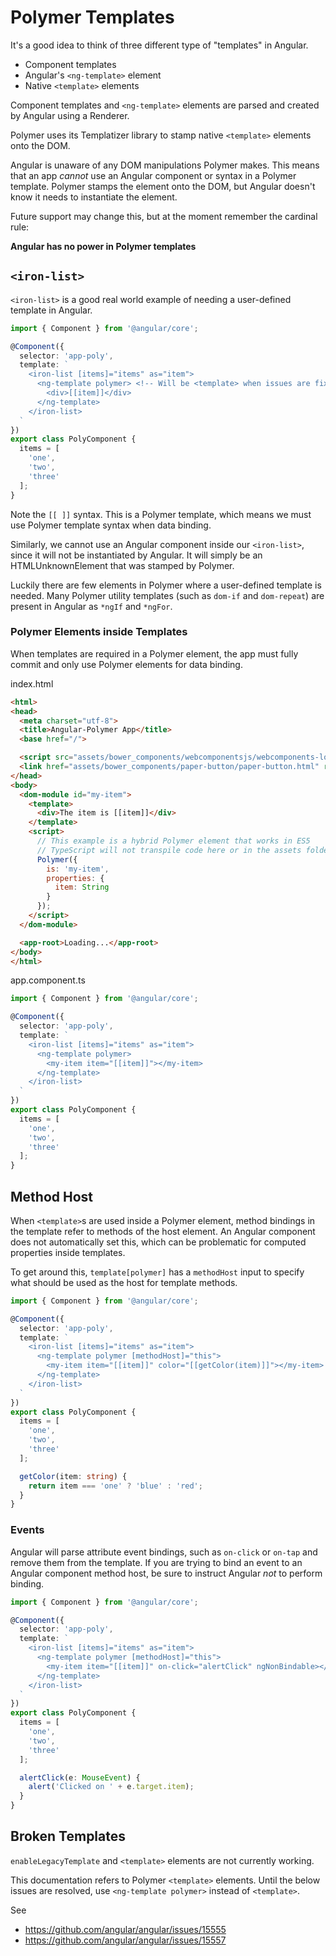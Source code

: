 # Polymer Templates

It's a good idea to think of three different type of "templates" in Angular.

- Component templates
- Angular's `<ng-template>` element
- Native `<template>` elements

Component templates and `<ng-template>` elements are parsed and created by Angular using a Renderer.

Polymer uses its Templatizer library to stamp native `<template>` elements onto the DOM.

Angular is unaware of any DOM manipulations Polymer makes. This means that an app _cannot_ use an Angular component or syntax in a Polymer template. Polymer stamps the element onto the DOM, but Angular doesn't know it needs to instantiate the element.

Future support may change this, but at the moment remember the cardinal rule:

**Angular has no power in Polymer templates**

## `<iron-list>`

`<iron-list>` is a good real world example of needing a user-defined template in Angular.

```ts
import { Component } from '@angular/core';

@Component({
  selector: 'app-poly',
  template: `
    <iron-list [items]="items" as="item">
      <ng-template polymer> <!-- Will be <template> when issues are fixed -->
        <div>[[item]]</div>
      </ng-template>
    </iron-list>
  `
})
export class PolyComponent {
  items = [
    'one',
    'two',
    'three'
  ];
}
```

Note the `[[ ]]` syntax. This is a Polymer template, which means we must use Polymer template syntax when data binding.

Similarly, we cannot use an Angular component inside our `<iron-list>`, since it will not be instantiated by Angular. It will simply be an HTMLUnknownElement that was stamped by Polymer.

Luckily there are few elements in Polymer where a user-defined template is needed. Many Polymer utility templates (such as `dom-if` and `dom-repeat`) are present in Angular as `*ngIf` and `*ngFor`.

### Polymer Elements inside Templates

When templates are required in a Polymer element, the app must fully commit and only use Polymer elements for data binding.

index.html
```html
<html>
<head>
  <meta charset="utf-8">
  <title>Angular-Polymer App</title>
  <base href="/">

  <script src="assets/bower_components/webcomponentsjs/webcomponents-loader.js"></script>
  <link href="assets/bower_components/paper-button/paper-button.html" rel="import">
</head>
<body>
  <dom-module id="my-item">
    <template>
      <div>The item is [[item]]</div>
    </template>
    <script>
      // This example is a hybrid Polymer element that works in ES5
      // TypeScript will not transpile code here or in the assets folder
      Polymer({
        is: 'my-item',
        properties: {
          item: String
        }
      });
    </script>
  </dom-module>

  <app-root>Loading...</app-root>
</body>
</html>
```

app.component.ts
```ts
import { Component } from '@angular/core';

@Component({
  selector: 'app-poly',
  template: `
    <iron-list [items]="items" as="item">
      <ng-template polymer>
        <my-item item="[[item]]"></my-item>
      </ng-template>
    </iron-list>
  `
})
export class PolyComponent {
  items = [
    'one',
    'two',
    'three'
  ];
}
```

## Method Host

When `<template>`s are used inside a Polymer element, method bindings in the template refer to methods of the host element. An Angular component does not automatically set this, which can be problematic for computed properties inside templates.

To get around this, `template[polymer]` has a `methodHost` input to specify what should be used as the host for template methods.

```ts
import { Component } from '@angular/core';

@Component({
  selector: 'app-poly',
  template: `
    <iron-list [items]="items" as="item">
      <ng-template polymer [methodHost]="this">
        <my-item item="[[item]]" color="[[getColor(item)]]"></my-item>
      </ng-template>
    </iron-list>
  `
})
export class PolyComponent {
  items = [
    'one',
    'two',
    'three'
  ];

  getColor(item: string) {
    return item === 'one' ? 'blue' : 'red';
  }
}
```

### Events

Angular will parse attribute event bindings, such as `on-click` or `on-tap` and remove them from the template. If you are trying to bind an event to an Angular component method host, be sure to instruct Angular *not* to perform binding.

```ts
import { Component } from '@angular/core';

@Component({
  selector: 'app-poly',
  template: `
    <iron-list [items]="items" as="item">
      <ng-template polymer [methodHost]="this">
        <my-item item="[[item]]" on-click="alertClick" ngNonBindable></my-item>
      </ng-template>
    </iron-list>
  `
})
export class PolyComponent {
  items = [
    'one',
    'two',
    'three'
  ];

  alertClick(e: MouseEvent) {
    alert('Clicked on ' + e.target.item);
  }
}
```

## Broken Templates

`enableLegacyTemplate` and `<template>` elements are not currently working.

This documentation refers to Polymer `<template>` elements. Until the below issues are resolved, use `<ng-template polymer>` instead of `<template>`.

See
- https://github.com/angular/angular/issues/15555
- https://github.com/angular/angular/issues/15557
